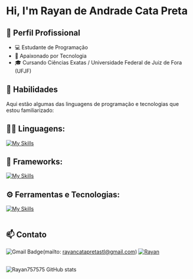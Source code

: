# Hi, I'm Rayan de Andrade Cata Preta

## 💼 Perfil Profissional

- 💻 Estudante de Programação
- 🌱 Apaixonado por Tecnologia
- 🎓 Cursando Ciências Exatas / Universidade Federal de Juiz de Fora (UFJF)

## 🚀 Habilidades

Aqui estão algumas das linguagens de programação e tecnologias que estou familiarizado:

## 👨‍💻 Linguagens: 
[![My Skills](https://skillicons.dev/icons?i=java,javascript,php,cpp,python)](https://skillicons.dev)

## 🧰 Frameworks: 
[![My Skills](https://skillicons.dev/icons?i=react,nextjs,tailwind)](https://skillicons.dev)

## ⚙️ Ferramentas e Tecnologias:
[![My Skills](https://skillicons.dev/icons?i=git,github,mysql,nodejs,vscode)](https://skillicons.dev)<br><br>

## 📫 Contato

![Gmail Badge](https://img.shields.io/badge/-rayancatapretastl@gmail.com-006bed?style=flat-square&logo=Gmail&logoColor=white&link=mailto:rayancatapretastl@gmail.com)(mailto: rayancatapretastl@gmail.com)
[![Rayan](https://img.shields.io/badge/LinkedIn-0077B5?style=flat-square&logo=Linkedin&logoColor=white)](https://www.linkedin.com/in/rayan-cata-preta/)<br><br>

![Rayan757575 GitHub stats](https://github-readme-stats.vercel.app/api?username=Rayan757575&show_icons=true&theme=github_dark&rank_icon=github) 
